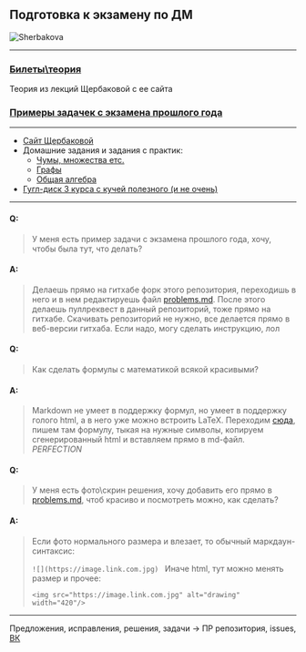 ## Подготовка к экзамену по ДМ

![Sherbakova](http://kadm.imkn.urfu.ru/files/shcherbakovaportret2-urfu.jpg)
___
### [Билеты\теория](https://docs.google.com/document/d/1EACQI7TS2PBfiRZQu_DXI_lsPKuRzo9wm6kUUR1x-6o/edit#heading=h.iaq0rwmctbe4)
Теория из лекций Щербаковой с ее сайта

### [Примеры задачек с экзамена прошлого года](/problems.md)
___
* [Сайт Щербаковой](http://univer2005-73.narod.ru/) 
* Домашние задания и задания с практик:
  + [Чумы, множества етс.](https://docs.google.com/viewer?url=https://github.com/FunFunFine/diskoteka/raw/master/dzdm_kn2015_part1-3.pdf)
  + [Графы](https://docs.google.com/viewer?url=https://github.com/FunFunFine/diskoteka/raw/master/dzdm_ft2018_part4.pdf)
  + [Общая алгебра](https://docs.google.com/viewer?url=https://github.com/FunFunFine/diskoteka/raw/master/dzdm_ft2018_part5.pdf)
* [Гугл-диск 3 курса с кучей полезного (и не очень)](https://drive.google.com/drive/folders/0B5oqw2xJtL_oZjI0R000N1RuZFk)

___

#### Q:
> У меня есть пример задачи с экзамена прошлого года, хочу, чтобы была тут, что делать?
#### A:
> Делаешь прямо на гитхабе форк этого репозитория, переходишь в него и в нем редактируешь файл [problems.md](/problems.md). После этого делаешь пуллреквест в данный репозиторий, тоже прямо на гитхабе. 
> Скачивать репозиторий не нужно, все делается прямо в веб-версии гитхаба.
> Если надо, могу сделать инструкцию, лол

#### Q:
> Как сделать формулы с математикой всякой красивыми?
#### A:
> Markdown не умеет в поддержку формул, но умеет в поддержку голого html, а в него уже можно встроить LaTeX. 
> Переходим [сюда](https://www.codecogs.com/latex/eqneditor.php), пишем там формулу, тыкая на нужные символы,
>  копируем сгенерированный html и вставляем прямо в md-файл. *PERFECTION*
#### Q:
> У меня есть фото\скрин решения, хочу добавить его прямо в [problems.md](/problems.md), чтоб красиво и посмотреть можно, как сделать?
#### A:
> Если фото нормального размера и влезает, то обычный маркдаун-синтаксис:
>
> ```![](https://image.link.com.jpg) ```
> Иначе html, тут можно менять размер и прочее:
> 
>```<img src="https://image.link.com.jpg" alt="drawing" width="420"/>```
___
Предложения, исправления, решения, задачи -> ПР репозитория, issues, [ВК](https://vk.com/funfunfine)
